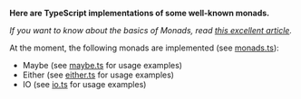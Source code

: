 **Here are TypeScript implementations of some well-known monads.**

_If you want to know about the basics of Monads, read [this excellent article](http://adit.io/posts/2013-04-17-functors,_applicatives,_and_monads_in_pictures.html)._

At the moment, the following monads are implemented (see [monads.ts](https://github.com/mdubourg001/monads/blob/master/monads.ts)):
- Maybe (see [maybe.ts](https://github.com/mdubourg001/monads/blob/master/maybe.ts) for usage examples)
- Either (see [either.ts](https://github.com/mdubourg001/monads/blob/master/either.ts) for usage examples)
- IO (see [io.ts](https://github.com/mdubourg001/monads/blob/master/io.ts) for usage examples)
